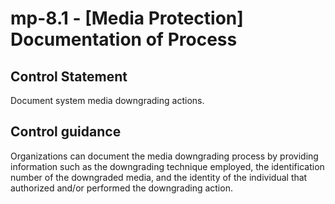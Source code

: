# mp-8.1 - \[Media Protection\] Documentation of Process

## Control Statement

Document system media downgrading actions.

## Control guidance

Organizations can document the media downgrading process by providing information such as the downgrading technique employed, the identification number of the downgraded media, and the identity of the individual that authorized and/or performed the downgrading action.
